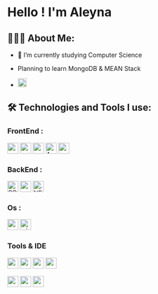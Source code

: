 Hello ! I'm Aleyna  
=============================

## 👨🏻‍💻 About Me:


- 🌱 I’m currently studying Computer Science

- Planning to learn MongoDB & MEAN Stack

-  <img src="https://img.shields.io/badge/Apple-MacBook_Pro_2019(intel)-999999?style=for-the-badge&logo=apple&logoColor=white" height="20px"/>


## 🛠️ Technologies and Tools I use:

### FrontEnd :
<p>
<img src="https://img.shields.io/badge/HTML5-E34F26?style=for-the-badge&logo=html5&logoColor=white" height="25px"/>
<img src="https://img.shields.io/badge/CSS3-1572B6?style=for-the-badge&logo=css3&logoColor=white" height="25px"/>
<img src="https://img.shields.io/badge/JavaScript-F7DF1E?style=for-the-badge&logo=javascript&logoColor=black" height="25px"/>
<img alt="Angular" src="https://img.shields.io/badge/Angular-DD0031?style=for-the-badge&logo=angular&logoColor=white" height="25px"/>
<img src="https://img.shields.io/badge/TypeScript-007ACC?style=for-the-badge&logo=typescript&logoColor=white" height="25px"/>
</p>

### BackEnd :

<p>
<img alt="SQL Server" src="https://img.shields.io/badge/_SQL_Server-CC2927?style=for-the-badge&logo=microsoft-sql-server&logoColor=white" height="25px"/>
<img src="https://img.shields.io/badge/C%23-239120?style=for-the-badge&logo=c-sharp&logoColor=white" height="25px"/>
<img alt=".NET Core" src="https://img.shields.io/badge/.NET Core-512BD4?style=for-the-badge&logo=.net&logoColor=white" height="25px"/>
</p>

### Os : 
<p>
<img alt="apple" src="https://img.shields.io/badge/Apple-000000?style=for-the-badge&logo=macos&logoColor=white" height="25px"/>
<img alt="windows" src="https://img.shields.io/badge/Windows-0078D6?style=for-the-badge&logo=windows&logoColor=white" height="25px"/>
</p>

### Tools & IDE
<p>
<img src="https://img.shields.io/badge/Swagger-85EA2D?style=for-the-badge&logo=swagger&logoColor=black" height="25px"/>
<img src="https://img.shields.io/badge/postman-FF6C37?style=for-the-badge&logo=postman&logoColor=white" height="25px"/>
<img src="https://img.shields.io/badge/docker-2496ED?style=for-the-badge&logo=docker&logoColor=white" height="25px"/>
<img src="https://img.shields.io/badge/mamp-02749C?style=for-the-badge&logo=mamp&logoColor=white" height="25px"/>

</p>
<p>
<img src="https://img.shields.io/badge/VsCode-007ACC?style=for-the-badge&logo=Visual Studio Code&logoColor=white" height="25px"/>
<img src="https://img.shields.io/badge/visual studio-5C2D91?style=for-the-badge&logo=visual studio&logoColor=white" height="25px"/>
<img src="https://img.shields.io/badge/jetbrains tools-000000?style=for-the-badge&logo=jetbrains&logoColor=white" height="25px"/>
</p>


